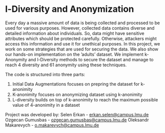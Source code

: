# l-Diversity and Anonymization
Every day a massive amount of data is being
collected and processed to be used for various purposes. However,
collected data contains diverse and detailed information about
individuals. So, data might have sensitive attributes which should
be protected carefully. Otherwise, attackers might access this
information and use it for unethical purposes. In this project, we
work on some strategies that are used for securing the data. We
also show our hands-on implementation on the ’adults’ dataset.
We implement k-Anonymity and l-Diversity methods to secure
the dataset and manage to reach 4 diversity and 61 anonymity
using these techniques. 

The code is structured into three parts:
1. Initial Data Augmentations focuses on prepring the dataset for k-anonimity
2. K-anonimity focuses on anonymizing dataset using k-anonimity 
3. L-diversity builds on top of k-anonimity to reach the maximum possible value of 4-anonimity in a dataset

Project was developed by:
Selen Erkan - erkan.selen@campus.lmu.de
Ozgecan Gumusbas - ozgecan.gumusbas@campus.lmu.de
Oleksandr Makarevych - o.makarevych@campus.lmu.de
